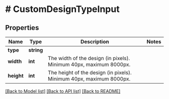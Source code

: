 # # CustomDesignTypeInput

## Properties

Name | Type | Description | Notes
------------ | ------------- | ------------- | -------------
**type** | **string** |  |
**width** | **int** | The width of the design (in pixels). Minimum 40px, maximum 8000px. |
**height** | **int** | The height of the design (in pixels). Minimum 40px, maximum 8000px. |

[[Back to Model list]](../../README.md#models) [[Back to API list]](../../README.md#endpoints) [[Back to README]](../../README.md)

